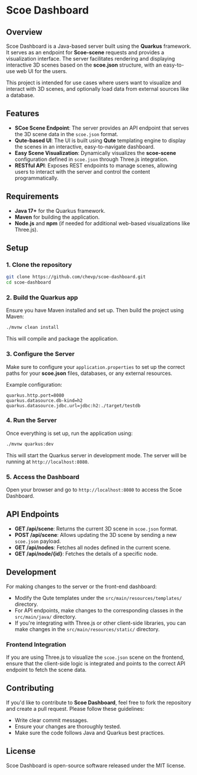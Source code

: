 
# Scoe Dashboard

## Overview

Scoe Dashboard is a Java-based server built using the **Quarkus** framework. It serves as an endpoint for **Scoe-scene** requests and provides a visualization interface. The server facilitates rendering and displaying interactive 3D scenes based on the **scoe.json** structure, with an easy-to-use web UI for the users. 

This project is intended for use cases where users want to visualize and interact with 3D scenes, and optionally load data from external sources like a database.

## Features

- **SCoe Scene Endpoint**: The server provides an API endpoint that serves the 3D scene data in the `scoe.json` format.
- **Qute-based UI**: The UI is built using **Qute** templating engine to display the scenes in an interactive, easy-to-navigate dashboard.
- **Easy Scene Visualization**: Dynamically visualizes the **scoe-scene** configuration defined in `scoe.json` through Three.js integration.
- **RESTful API**: Exposes REST endpoints to manage scenes, allowing users to interact with the server and control the content programmatically.

## Requirements

- **Java 17+** for the Quarkus framework.
- **Maven** for building the application.
- **Node.js** and **npm** (if needed for additional web-based visualizations like Three.js).
  
## Setup

### 1. Clone the repository

```bash
git clone https://github.com/chevp/scoe-dashboard.git
cd scoe-dashboard
```

### 2. Build the Quarkus app

Ensure you have Maven installed and set up. Then build the project using Maven:

```bash
./mvnw clean install
```

This will compile and package the application.

### 3. Configure the Server

Make sure to configure your `application.properties` to set up the correct paths for your **scoe.json** files, databases, or any external resources.

Example configuration:

```properties
quarkus.http.port=8080
quarkus.datasource.db-kind=h2
quarkus.datasource.jdbc.url=jdbc:h2:./target/testdb
```

### 4. Run the Server

Once everything is set up, run the application using:

```bash
./mvnw quarkus:dev
```

This will start the Quarkus server in development mode. The server will be running at `http://localhost:8080`.

### 5. Access the Dashboard

Open your browser and go to `http://localhost:8080` to access the Scoe Dashboard.

## API Endpoints

- **GET /api/scene**: Returns the current 3D scene in `scoe.json` format.
- **POST /api/scene**: Allows updating the 3D scene by sending a new `scoe.json` payload.
- **GET /api/nodes**: Fetches all nodes defined in the current scene.
- **GET /api/node/{id}**: Fetches the details of a specific node.

## Development

For making changes to the server or the front-end dashboard:

- Modify the Qute templates under the `src/main/resources/templates/` directory.
- For API endpoints, make changes to the corresponding classes in the `src/main/java/` directory.
- If you're integrating with Three.js or other client-side libraries, you can make changes in the `src/main/resources/static/` directory.

### Frontend Integration

If you are using Three.js to visualize the `scoe.json` scene on the frontend, ensure that the client-side logic is integrated and points to the correct API endpoint to fetch the scene data.

## Contributing

If you'd like to contribute to **Scoe Dashboard**, feel free to fork the repository and create a pull request. Please follow these guidelines:

- Write clear commit messages.
- Ensure your changes are thoroughly tested.
- Make sure the code follows Java and Quarkus best practices.

## License

Scoe Dashboard is open-source software released under the MIT license.

